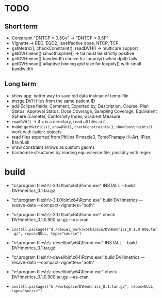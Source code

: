 # TODO
## Short term

 * Constraint "DNTCP < 0.5Gy" -> "DNTCP < 0.5P"
 * Vignette -> BED, EQD2, isoeffective dose, NTCP, TCP
 * getMetric(), checkConstraint(), readDVH() -> multicore support
 * getDVHmean() smooth.spline() -> tol must be strictly positive
 * getDVHmean() bandwidth choice for locpoly() when dpil() fails
 * getDVHmean() adaptive binning grid size for locpoly() with small bandwidth

## Long term

 * shiny app: better way to save old data instead of temp-file
 * merge DVH files from the same patient ID
 * add Eclipse fields: Comment, Exported by, Description, Course, Plan Status, Approval Status, Dose Coverage, Sampling Coverage, Equivalent Sphere Diameter, Conformity Index, Gradient Measure
 * `readDVH()` -> if `x` is a directory, read all files in it
 * make `getMetrics()`, `showDVH()`, `checkConstraints()`, `showConstraints()` work with `RadOnc` objects
 * read files exported from Philips Pinnacle3, TomoTherapy Hi-Art, iPlan, BrainLab
 * draw constraint arrows as custom geoms
 * harmonize structures by reading equivalence file, possibly with regex

# build
 * "c:\program files\r\r-3.1.0\bin\x64\Rcmd.exe" INSTALL --build DVHmetrics_0.1.tar.gz
 * "c:\program files\r\r-3.1.0\bin\x64\Rcmd.exe" build DVHmetrics --resave-data --compact-vignettes="both"
 * "c:\program files\r\r-3.1.0\bin\x64\Rcmd.exe" check DVHmetrics_0.1.0.900.tar.gz --as-cran
 * `install.packages("d:/daniel_work/workspace/DVHmetrics_0.1.0.900.tar.gz", repos=NULL, type="source")`

 * "c:\program files\r\r-devel\bin\x64\Rcmd.exe" INSTALL --build DVHmetrics_0.1.tar.gz
 * "c:\program files\r\r-devel\bin\x64\Rcmd.exe" build DVHmetrics --resave-data --compact-vignettes="both"
 * "c:\program files\r\r-devel\bin\x64\Rcmd.exe" check DVHmetrics_0.1.0.900.tar.gz --as-cran
 * `install.packages("h:/workspace/DVHmetrics_0.1.tar.gz", repos=NULL, type="source")`
